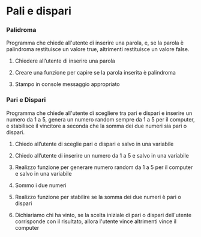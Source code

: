 # Pali e dispari

###  Palidroma

Programma che chiede all'utente di inserire una parola, e,
se la parola è palindroma restituisce un valore true, altrimenti restituisce un valore false.  

1. Chiedere all’utente di inserire una parola

2. Creare una funzione per capire se la parola inserita è palindroma

3. Stampo in console messaggio appropriato


### Pari e Dispari

Programma che chiede all'utente di scegliere tra pari e dispari e inserire un numero da 1 a 5, genera un numero random sempre da 1 a 5 per il computer, e stabilisce il vincitore a seconda che la somma dei due numeri sia pari o dispari.
  
1. Chiedo all’utente di sceglie pari o dispari e salvo in una variabile

2. Chiedo all’utente di inserire un numero da 1 a 5 e salvo in una variabile

3. Realizzo funzione per generare numero random da 1 a 5 per il computer e salvo in una variabile

4. Sommo i due numeri

5. Realizzo funzione per stabilire se la somma dei due numeri è pari o dispari

6. Dichiariamo chi ha vinto, se la scelta iniziale di pari o dispari dell'utente corrisponde con il risultato, allora l'utente vince altrimenti vince il computer 